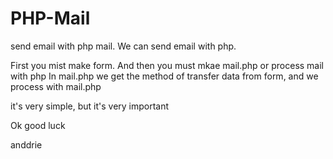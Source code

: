 PHP-Mail
========

send email with php mail.
We can send email with php.

First you mist make form.
And then you must mkae mail.php or process mail with php
In mail.php we get the method of transfer data from form, and we process with mail.php

it's very simple, but it's very important

Ok good luck


anddrie
